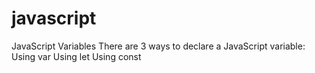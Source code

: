 # javascript
JavaScript Variables
There are 3 ways to declare a JavaScript variable:
Using var
Using let
Using const

